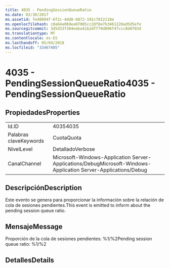 ```yaml
---
title: 4035 - PendingSessionQueueRatio
ms.date: 03/30/2017
ms.assetid: fe40094f-6f2c-4dd8-b872-191c7812118e
ms.openlocfilehash: c0a64a069ea07085cc28f8e7b3461228ad5d5efe
ms.sourcegitcommit: 3d5d33f384eeba41b2dff79d096f47ccc8d8f03d
ms.translationtype: MT
ms.contentlocale: es-ES
ms.lasthandoff: 05/04/2018
ms.locfileid: "33467405"
---
```

# <a name="4035---pendingsessionqueueratio"></a><span data-ttu-id="130b0-102">4035 - PendingSessionQueueRatio</span><span class="sxs-lookup"><span data-stu-id="130b0-102">4035 - PendingSessionQueueRatio</span></span>
## <a name="properties"></a><span data-ttu-id="130b0-103">Propiedades</span><span class="sxs-lookup"><span data-stu-id="130b0-103">Properties</span></span>  
  
|||  
|-|-|  
|<span data-ttu-id="130b0-104">Id.</span><span class="sxs-lookup"><span data-stu-id="130b0-104">ID</span></span>|<span data-ttu-id="130b0-105">4035</span><span class="sxs-lookup"><span data-stu-id="130b0-105">4035</span></span>|  
|<span data-ttu-id="130b0-106">Palabras clave</span><span class="sxs-lookup"><span data-stu-id="130b0-106">Keywords</span></span>|<span data-ttu-id="130b0-107">Cuota</span><span class="sxs-lookup"><span data-stu-id="130b0-107">Quota</span></span>|  
|<span data-ttu-id="130b0-108">Nivel</span><span class="sxs-lookup"><span data-stu-id="130b0-108">Level</span></span>|<span data-ttu-id="130b0-109">Detallado</span><span class="sxs-lookup"><span data-stu-id="130b0-109">Verbose</span></span>|  
|<span data-ttu-id="130b0-110">Canal</span><span class="sxs-lookup"><span data-stu-id="130b0-110">Channel</span></span>|<span data-ttu-id="130b0-111">Microsoft-Windows-Application Server-Applications/Debug</span><span class="sxs-lookup"><span data-stu-id="130b0-111">Microsoft-Windows-Application Server-Applications/Debug</span></span>|  
  
## <a name="description"></a><span data-ttu-id="130b0-112">Descripción</span><span class="sxs-lookup"><span data-stu-id="130b0-112">Description</span></span>  
 <span data-ttu-id="130b0-113">Este evento se genera para proporcionar la información sobre la relación de cola de sesiones pendientes.</span><span class="sxs-lookup"><span data-stu-id="130b0-113">This event is emitted to inform about the pending session queue ratio.</span></span>  
  
## <a name="message"></a><span data-ttu-id="130b0-114">Mensaje</span><span class="sxs-lookup"><span data-stu-id="130b0-114">Message</span></span>  
 <span data-ttu-id="130b0-115">Proporción de la cola de sesiones pendientes: %1/%2</span><span class="sxs-lookup"><span data-stu-id="130b0-115">Pending session queue ratio: %1/%2</span></span>  
  
## <a name="details"></a><span data-ttu-id="130b0-116">Detalles</span><span class="sxs-lookup"><span data-stu-id="130b0-116">Details</span></span>
